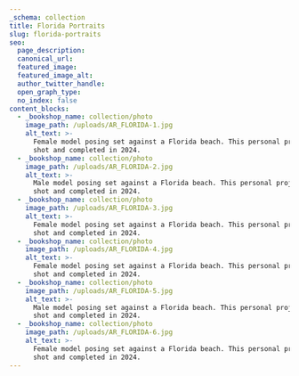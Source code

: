 ```yaml
---
_schema: collection
title: Florida Portraits
slug: florida-portraits
seo:
  page_description:
  canonical_url:
  featured_image:
  featured_image_alt:
  author_twitter_handle:
  open_graph_type:
  no_index: false
content_blocks:
  - _bookshop_name: collection/photo
    image_path: /uploads/AR_FLORIDA-1.jpg
    alt_text: >-
      Female model posing set against a Florida beach. This personal project was
      shot and completed in 2024.
  - _bookshop_name: collection/photo
    image_path: /uploads/AR_FLORIDA-2.jpg
    alt_text: >-
      Male model posing set against a Florida beach. This personal project was
      shot and completed in 2024.
  - _bookshop_name: collection/photo
    image_path: /uploads/AR_FLORIDA-3.jpg
    alt_text: >-
      Female model posing set against a Florida beach. This personal project was
      shot and completed in 2024.
  - _bookshop_name: collection/photo
    image_path: /uploads/AR_FLORIDA-4.jpg
    alt_text: >-
      Female model posing set against a Florida beach. This personal project was
      shot and completed in 2024.
  - _bookshop_name: collection/photo
    image_path: /uploads/AR_FLORIDA-5.jpg
    alt_text: >-
      Male model posing set against a Florida beach. This personal project was
      shot and completed in 2024.
  - _bookshop_name: collection/photo
    image_path: /uploads/AR_FLORIDA-6.jpg
    alt_text: >-
      Female model posing set against a Florida beach. This personal project was
      shot and completed in 2024.
---
```

